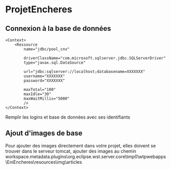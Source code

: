 # ProjetEncheres

## Connexion à la base de données

    <Context>
    	<Ressource
    		name="jdbc/pool_cnx"
    		
    		driverClassName="com.microsoft.sqlserver.jdbc.SQLServerDriver"
    		type="javax.sql.DataSource"
    		
    		url="jdbc:sqlserver://localhost;databasename=XXXXXXX"
    		username="XXXXXXX"
    		password="XXXXXXX"
    		
    		maxTotal="100"
    		maxIdle="30"
    		maxWaitMillis="5000"		
    		/>
    </Context>
    
Remplir les logins et base de données avec ses identifiants

## Ajout d'images de base

Pour ajouter des images directement dans votre projet, elles doivent se trouver dans le serveur tomcat,
ajouter des images au chemin workspace\.metadata\.plugins\org.eclipse.wst.server.core\tmp0\wtpwebapps\EniEncheres\resources\img\articles
